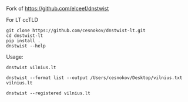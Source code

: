 Fork of https://github.com/elceef/dnstwist

For LT ccTLD

```
git clone https://github.com/cesnokov/dnstwist-lt.git
cd dnstwist-lt
pip install .
dnstwist --help
```

Usage:

```
dnstwist vilnius.lt
```

```
dnstwist --format list --output /Users/cesnokov/Desktop/vilnius.txt vilnius.lt
```

```
dnstwist --registered vilnius.lt
```
